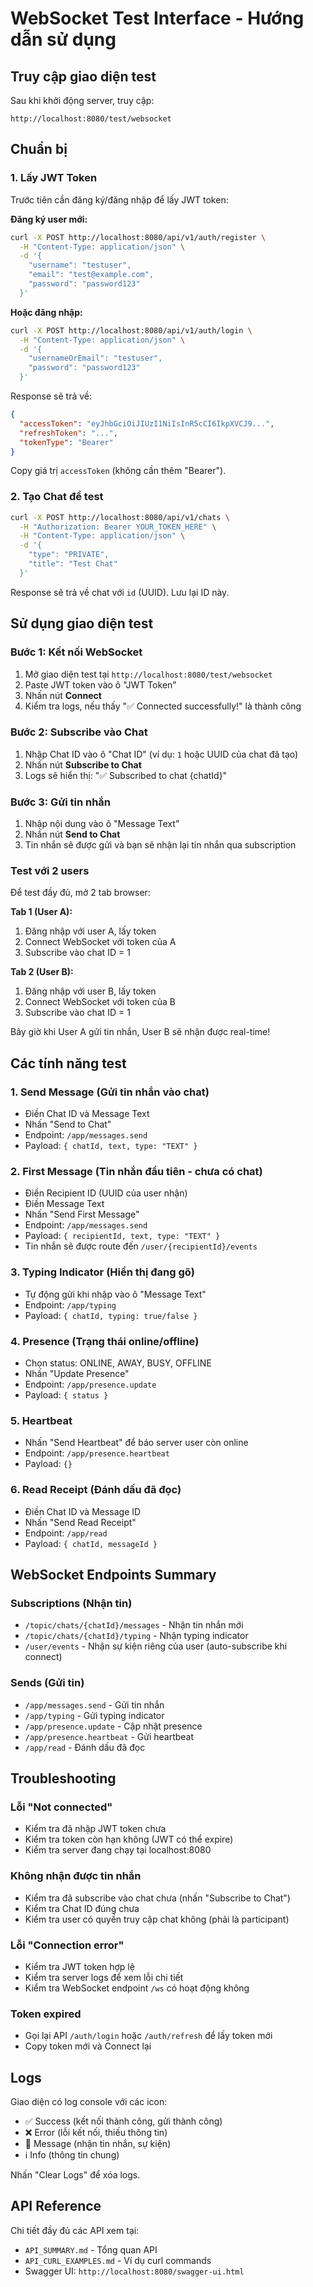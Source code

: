 # WebSocket Test Interface - Hướng dẫn sử dụng

## Truy cập giao diện test

Sau khi khởi động server, truy cập:
```
http://localhost:8080/test/websocket
```

## Chuẩn bị

### 1. Lấy JWT Token

Trước tiên cần đăng ký/đăng nhập để lấy JWT token:

**Đăng ký user mới:**
```bash
curl -X POST http://localhost:8080/api/v1/auth/register \
  -H "Content-Type: application/json" \
  -d '{
    "username": "testuser",
    "email": "test@example.com",
    "password": "password123"
  }'
```

**Hoặc đăng nhập:**
```bash
curl -X POST http://localhost:8080/api/v1/auth/login \
  -H "Content-Type: application/json" \
  -d '{
    "usernameOrEmail": "testuser",
    "password": "password123"
  }'
```

Response sẽ trả về:
```json
{
  "accessToken": "eyJhbGciOiJIUzI1NiIsInR5cCI6IkpXVCJ9...",
  "refreshToken": "...",
  "tokenType": "Bearer"
}
```

Copy giá trị `accessToken` (không cần thêm "Bearer").

### 2. Tạo Chat để test

```bash
curl -X POST http://localhost:8080/api/v1/chats \
  -H "Authorization: Bearer YOUR_TOKEN_HERE" \
  -H "Content-Type: application/json" \
  -d '{
    "type": "PRIVATE",
    "title": "Test Chat"
  }'
```

Response sẽ trả về chat với `id` (UUID). Lưu lại ID này.

## Sử dụng giao diện test

### Bước 1: Kết nối WebSocket

1. Mở giao diện test tại `http://localhost:8080/test/websocket`
2. Paste JWT token vào ô "JWT Token"
3. Nhấn nút **Connect**
4. Kiểm tra logs, nếu thấy "✅ Connected successfully!" là thành công

### Bước 2: Subscribe vào Chat

1. Nhập Chat ID vào ô "Chat ID" (ví dụ: `1` hoặc UUID của chat đã tạo)
2. Nhấn nút **Subscribe to Chat**
3. Logs sẽ hiển thị: "✅ Subscribed to chat {chatId}"

### Bước 3: Gửi tin nhắn

1. Nhập nội dung vào ô "Message Text"
2. Nhấn nút **Send to Chat**
3. Tin nhắn sẽ được gửi và bạn sẽ nhận lại tin nhắn qua subscription

### Test với 2 users

Để test đầy đủ, mở 2 tab browser:

**Tab 1 (User A):**
1. Đăng nhập với user A, lấy token
2. Connect WebSocket với token của A
3. Subscribe vào chat ID = 1

**Tab 2 (User B):**
1. Đăng nhập với user B, lấy token
2. Connect WebSocket với token của B
3. Subscribe vào chat ID = 1

Bây giờ khi User A gửi tin nhắn, User B sẽ nhận được real-time!

## Các tính năng test

### 1. Send Message (Gửi tin nhắn vào chat)
- Điền Chat ID và Message Text
- Nhấn "Send to Chat"
- Endpoint: `/app/messages.send`
- Payload: `{ chatId, text, type: "TEXT" }`

### 2. First Message (Tin nhắn đầu tiên - chưa có chat)
- Điền Recipient ID (UUID của user nhận)
- Điền Message Text
- Nhấn "Send First Message"
- Endpoint: `/app/messages.send`
- Payload: `{ recipientId, text, type: "TEXT" }`
- Tin nhắn sẽ được route đến `/user/{recipientId}/events`

### 3. Typing Indicator (Hiển thị đang gõ)
- Tự động gửi khi nhập vào ô "Message Text"
- Endpoint: `/app/typing`
- Payload: `{ chatId, typing: true/false }`

### 4. Presence (Trạng thái online/offline)
- Chọn status: ONLINE, AWAY, BUSY, OFFLINE
- Nhấn "Update Presence"
- Endpoint: `/app/presence.update`
- Payload: `{ status }`

### 5. Heartbeat
- Nhấn "Send Heartbeat" để báo server user còn online
- Endpoint: `/app/presence.heartbeat`
- Payload: `{}`

### 6. Read Receipt (Đánh dấu đã đọc)
- Điền Chat ID và Message ID
- Nhấn "Send Read Receipt"
- Endpoint: `/app/read`
- Payload: `{ chatId, messageId }`

## WebSocket Endpoints Summary

### Subscriptions (Nhận tin)
- `/topic/chats/{chatId}/messages` - Nhận tin nhắn mới
- `/topic/chats/{chatId}/typing` - Nhận typing indicator
- `/user/events` - Nhận sự kiện riêng của user (auto-subscribe khi connect)

### Sends (Gửi tin)
- `/app/messages.send` - Gửi tin nhắn
- `/app/typing` - Gửi typing indicator
- `/app/presence.update` - Cập nhật presence
- `/app/presence.heartbeat` - Gửi heartbeat
- `/app/read` - Đánh dấu đã đọc

## Troubleshooting

### Lỗi "Not connected"
- Kiểm tra đã nhập JWT token chưa
- Kiểm tra token còn hạn không (JWT có thể expire)
- Kiểm tra server đang chạy tại localhost:8080

### Không nhận được tin nhắn
- Kiểm tra đã subscribe vào chat chưa (nhấn "Subscribe to Chat")
- Kiểm tra Chat ID đúng chưa
- Kiểm tra user có quyền truy cập chat không (phải là participant)

### Lỗi "Connection error"
- Kiểm tra JWT token hợp lệ
- Kiểm tra server logs để xem lỗi chi tiết
- Kiểm tra WebSocket endpoint `/ws` có hoạt động không

### Token expired
- Gọi lại API `/auth/login` hoặc `/auth/refresh` để lấy token mới
- Copy token mới và Connect lại

## Logs

Giao diện có log console với các icon:
- ✅ Success (kết nối thành công, gửi thành công)
- ❌ Error (lỗi kết nối, thiếu thông tin)
- 💬 Message (nhận tin nhắn, sự kiện)
- ℹ️ Info (thông tin chung)

Nhấn "Clear Logs" để xóa logs.

## API Reference

Chi tiết đầy đủ các API xem tại:
- `API_SUMMARY.md` - Tổng quan API
- `API_CURL_EXAMPLES.md` - Ví dụ curl commands
- Swagger UI: `http://localhost:8080/swagger-ui.html`

